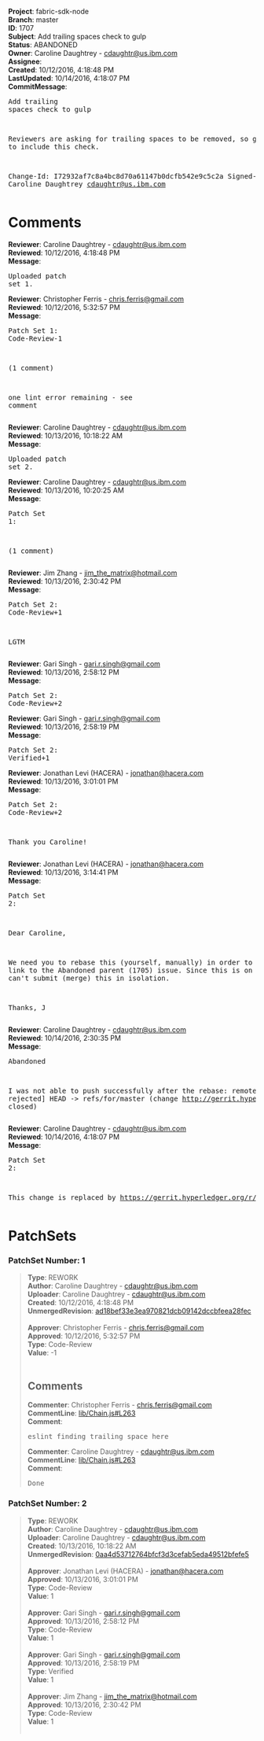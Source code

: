 <strong>Project</strong>: fabric-sdk-node<br><strong>Branch</strong>: master<br><strong>ID</strong>: 1707<br><strong>Subject</strong>: Add trailing spaces check to gulp<br><strong>Status</strong>: ABANDONED<br><strong>Owner</strong>: Caroline Daughtrey - cdaughtr@us.ibm.com<br><strong>Assignee</strong>:<br><strong>Created</strong>: 10/12/2016, 4:18:48 PM<br><strong>LastUpdated</strong>: 10/14/2016, 4:18:07 PM<br><strong>CommitMessage</strong>:<br><pre>Add trailing spaces check to gulp

Reviewers are asking for trailing spaces to be removed,
so gulp needs to include this check.

Change-Id: I72932af7c8a4bc8d70a61147b0dcfb542e9c5c2a
Signed-off-by: Caroline Daughtrey <cdaughtr@us.ibm.com>
</pre><h1>Comments</h1><strong>Reviewer</strong>: Caroline Daughtrey - cdaughtr@us.ibm.com<br><strong>Reviewed</strong>: 10/12/2016, 4:18:48 PM<br><strong>Message</strong>: <pre>Uploaded patch set 1.</pre><strong>Reviewer</strong>: Christopher Ferris - chris.ferris@gmail.com<br><strong>Reviewed</strong>: 10/12/2016, 5:32:57 PM<br><strong>Message</strong>: <pre>Patch Set 1: Code-Review-1

(1 comment)

one lint error remaining - see comment</pre><strong>Reviewer</strong>: Caroline Daughtrey - cdaughtr@us.ibm.com<br><strong>Reviewed</strong>: 10/13/2016, 10:18:22 AM<br><strong>Message</strong>: <pre>Uploaded patch set 2.</pre><strong>Reviewer</strong>: Caroline Daughtrey - cdaughtr@us.ibm.com<br><strong>Reviewed</strong>: 10/13/2016, 10:20:25 AM<br><strong>Message</strong>: <pre>Patch Set 1:

(1 comment)</pre><strong>Reviewer</strong>: Jim Zhang - jim_the_matrix@hotmail.com<br><strong>Reviewed</strong>: 10/13/2016, 2:30:42 PM<br><strong>Message</strong>: <pre>Patch Set 2: Code-Review+1

LGTM</pre><strong>Reviewer</strong>: Gari Singh - gari.r.singh@gmail.com<br><strong>Reviewed</strong>: 10/13/2016, 2:58:12 PM<br><strong>Message</strong>: <pre>Patch Set 2: Code-Review+2</pre><strong>Reviewer</strong>: Gari Singh - gari.r.singh@gmail.com<br><strong>Reviewed</strong>: 10/13/2016, 2:58:19 PM<br><strong>Message</strong>: <pre>Patch Set 2: Verified+1</pre><strong>Reviewer</strong>: Jonathan Levi (HACERA) - jonathan@hacera.com<br><strong>Reviewed</strong>: 10/13/2016, 3:01:01 PM<br><strong>Message</strong>: <pre>Patch Set 2: Code-Review+2

Thank you Caroline!</pre><strong>Reviewer</strong>: Jonathan Levi (HACERA) - jonathan@hacera.com<br><strong>Reviewed</strong>: 10/13/2016, 3:14:41 PM<br><strong>Message</strong>: <pre>Patch Set 2:

Dear Caroline,

We need you to rebase this (yourself, manually) in order to break the link to the Abandoned parent (1705) issue. Since this is on master, I can't submit (merge) this in isolation.

Thanks, J</pre><strong>Reviewer</strong>: Caroline Daughtrey - cdaughtr@us.ibm.com<br><strong>Reviewed</strong>: 10/14/2016, 2:30:35 PM<br><strong>Message</strong>: <pre>Abandoned

I was not able to push successfully after the rebase: remote rejected] HEAD -> refs/for/master (change http://gerrit.hyperledger.org/r/1705 closed)</pre><strong>Reviewer</strong>: Caroline Daughtrey - cdaughtr@us.ibm.com<br><strong>Reviewed</strong>: 10/14/2016, 4:18:07 PM<br><strong>Message</strong>: <pre>Patch Set 2:

This change is replaced by https://gerrit.hyperledger.org/r/#/c/1753/</pre><h1>PatchSets</h1><h3>PatchSet Number: 1</h3><blockquote><strong>Type</strong>: REWORK<br><strong>Author</strong>: Caroline Daughtrey - cdaughtr@us.ibm.com<br><strong>Uploader</strong>: Caroline Daughtrey - cdaughtr@us.ibm.com<br><strong>Created</strong>: 10/12/2016, 4:18:48 PM<br><strong>UnmergedRevision</strong>: [ad18bef33e3ea970821dcb09142dccbfeea28fec](https://github.com/hyperledger-gerrit-archive/fabric-sdk-node/commit/ad18bef33e3ea970821dcb09142dccbfeea28fec)<br><br><strong>Approver</strong>: Christopher Ferris - chris.ferris@gmail.com<br><strong>Approved</strong>: 10/12/2016, 5:32:57 PM<br><strong>Type</strong>: Code-Review<br><strong>Value</strong>: -1<br><br><h2>Comments</h2><strong>Commenter</strong>: Christopher Ferris - chris.ferris@gmail.com<br><strong>CommentLine</strong>: [lib/Chain.js#L263](https://github.com/hyperledger-gerrit-archive/fabric-sdk-node/blob/ad18bef33e3ea970821dcb09142dccbfeea28fec/lib/Chain.js#L263)<br><strong>Comment</strong>: <pre>eslint finding trailing space here</pre><strong>Commenter</strong>: Caroline Daughtrey - cdaughtr@us.ibm.com<br><strong>CommentLine</strong>: [lib/Chain.js#L263](https://github.com/hyperledger-gerrit-archive/fabric-sdk-node/blob/ad18bef33e3ea970821dcb09142dccbfeea28fec/lib/Chain.js#L263)<br><strong>Comment</strong>: <pre>Done</pre></blockquote><h3>PatchSet Number: 2</h3><blockquote><strong>Type</strong>: REWORK<br><strong>Author</strong>: Caroline Daughtrey - cdaughtr@us.ibm.com<br><strong>Uploader</strong>: Caroline Daughtrey - cdaughtr@us.ibm.com<br><strong>Created</strong>: 10/13/2016, 10:18:22 AM<br><strong>UnmergedRevision</strong>: [0aa4d53712764bfcf3d3cefab5eda49512bfefe5](https://github.com/hyperledger-gerrit-archive/fabric-sdk-node/commit/0aa4d53712764bfcf3d3cefab5eda49512bfefe5)<br><br><strong>Approver</strong>: Jonathan Levi (HACERA) - jonathan@hacera.com<br><strong>Approved</strong>: 10/13/2016, 3:01:01 PM<br><strong>Type</strong>: Code-Review<br><strong>Value</strong>: 1<br><br><strong>Approver</strong>: Gari Singh - gari.r.singh@gmail.com<br><strong>Approved</strong>: 10/13/2016, 2:58:12 PM<br><strong>Type</strong>: Code-Review<br><strong>Value</strong>: 1<br><br><strong>Approver</strong>: Gari Singh - gari.r.singh@gmail.com<br><strong>Approved</strong>: 10/13/2016, 2:58:19 PM<br><strong>Type</strong>: Verified<br><strong>Value</strong>: 1<br><br><strong>Approver</strong>: Jim Zhang - jim_the_matrix@hotmail.com<br><strong>Approved</strong>: 10/13/2016, 2:30:42 PM<br><strong>Type</strong>: Code-Review<br><strong>Value</strong>: 1<br><br></blockquote>